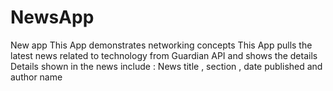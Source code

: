 # NewsApp
New app
This App demonstrates networking concepts
This App pulls the latest news related to technology from Guardian API and shows the details
Details shown in the news include : News title , section , date published and author name
